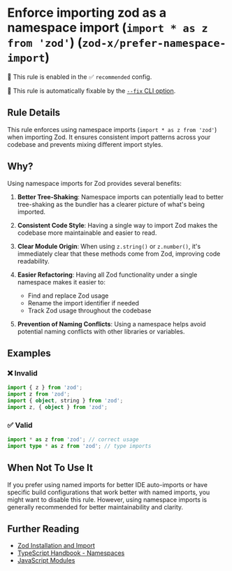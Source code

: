 # Enforce importing zod as a namespace import (`import * as z from 'zod'`) (`zod-x/prefer-namespace-import`)

💼 This rule is enabled in the ✅ `recommended` config.

🔧 This rule is automatically fixable by the [`--fix` CLI option](https://eslint.org/docs/latest/user-guide/command-line-interface#--fix).

<!-- end auto-generated rule header -->

## Rule Details

This rule enforces using namespace imports (`import * as z from 'zod'`) when importing Zod.
It ensures consistent import patterns across your codebase and prevents mixing different import styles.

## Why?

Using namespace imports for Zod provides several benefits:

1. **Better Tree-Shaking**: Namespace imports can potentially lead to better tree-shaking as the bundler has a clearer picture of what's being imported.

2. **Consistent Code Style**: Having a single way to import Zod makes the codebase more maintainable and easier to read.

3. **Clear Module Origin**: When using `z.string()` or `z.number()`, it's immediately clear that these methods come from Zod, improving code readability.

4. **Easier Refactoring**: Having all Zod functionality under a single namespace makes it easier to:
   - Find and replace Zod usage
   - Rename the import identifier if needed
   - Track Zod usage throughout the codebase

5. **Prevention of Naming Conflicts**: Using a namespace helps avoid potential naming conflicts with other libraries or variables.

## Examples

### ❌ Invalid

```ts
import { z } from 'zod';
import z from 'zod';
import { object, string } from 'zod';
import z, { object } from 'zod';
```

### ✅ Valid

```ts
import * as z from 'zod'; // correct usage
import type * as z from 'zod'; // type imports
```

## When Not To Use It

If you prefer using named imports for better IDE auto-imports or have specific build configurations that work better with named imports, you might want to disable this rule. However, using namespace imports is generally recommended for better maintainability and clarity.

## Further Reading

- [Zod Installation and Import](https://zod.dev/?id=installation)
- [TypeScript Handbook - Namespaces](https://www.typescriptlang.org/docs/handbook/namespaces.html)
- [JavaScript Modules](https://developer.mozilla.org/en-US/docs/Web/JavaScript/Guide/Modules)
